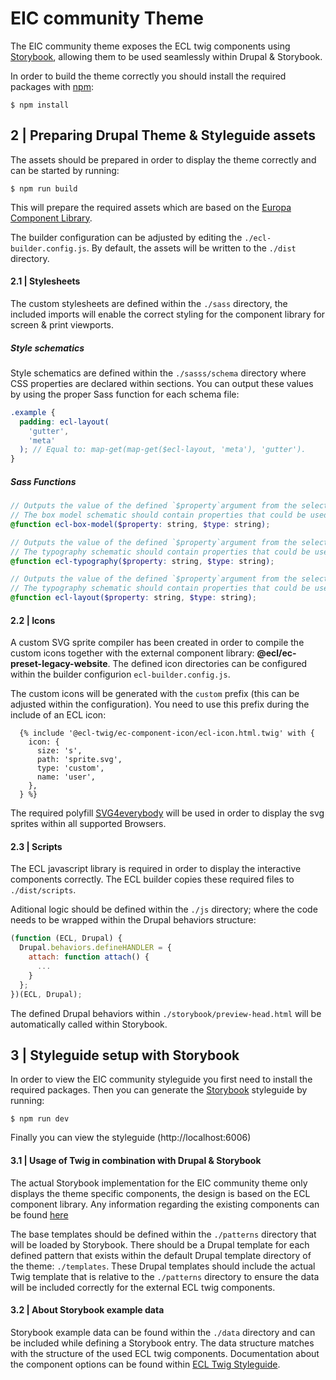# EIC community Theme

The EIC community theme exposes the ECL twig components using [Storybook](https://storybook.js.org/), allowing them to be used seamlessly within Drupal & Storybook.

In order to build the theme correctly you should install the required packages with [npm](https://npmjs.com):

```shell
$ npm install
```

## 2 | Preparing Drupal Theme & Styleguide assets

The assets should be prepared in order to display the theme correctly and can be started by running:

```shell
$ npm run build
```

This will prepare the required assets which are based on the [Europa Component Library](https://ec.europa.eu/component-library/).

The builder configuration can be adjusted by editing the `./ecl-builder.config.js`. By default, the assets will be written to the `./dist` directory.

#### 2.1 | Stylesheets

The custom stylesheets are defined within the `./sass` directory, the included imports will enable the correct styling for the component library for screen & print viewports.

##### Style schematics

Style schematics are defined within the `./sasss/schema` directory where CSS properties are declared within sections. You can output these values by using the proper Sass function for each schema file:

```scss
.example {
  padding: ecl-layout(
    'gutter',
    'meta'
  ); // Equal to: map-get(map-get($ecl-layout, 'meta'), 'gutter').
}
```

##### Sass Functions

```scss
// Outputs the value of the defined `$property`argument from the selected`$type` within the `$ecl-box-model` schematic.
// The box model schematic should contain properties that could be used within reusable components.
@function ecl-box-model($property: string, $type: string);
```

```scss
// Outputs the value of the defined `$property`argument from the selected`$type` within the `$ecl-typography` schematic.
// The typography schematic should contain properties that could be used within typography specific elements.
@function ecl-typography($property: string, $type: string);
```

```scss
// Outputs the value of the defined `$property`argument from the selected`$type` within the `$ecl-layout` schematic.
// The typography schematic should contain properties that could be used within layout specific template, like the gutter between a sidebar and it's main content.
@function ecl-layout($property: string, $type: string);
```

#### 2.2 | Icons

A custom SVG sprite compiler has been created in order to compile the custom icons together with the external component library: **@ecl/ec-preset-legacy-website**.
The defined icon directories can be configured within the builder configurion `ecl-builder.config.js`.

The custom icons will be generated with the `custom` prefix (this can be adjusted within the configuration).
You need to use this prefix during the include of an ECL icon:

```twig
  {% include '@ecl-twig/ec-component-icon/ecl-icon.html.twig' with {
    icon: {
      size: 's',
      path: 'sprite.svg',
      type: 'custom',
      name: 'user',
    },
  } %}
```

The required polyfill [SVG4everybody](https://github.com/jonathantneal/svg4everybody) will be used in order to display the svg sprites within all supported Browsers.

#### 2.3 | Scripts

The ECL javascript library is required in order to display the interactive components correctly. The ECL builder copies these required files to `./dist/scripts`.

Aditional logic should be defined within the `./js` directory; where the code needs to be wrapped within the Drupal behaviors structure:

```js
(function (ECL, Drupal) {
  Drupal.behaviors.defineHANDLER = {
    attach: function attach() {
      ...
    }
  };
})(ECL, Drupal);
```

The defined Drupal behaviors within `./storybook/preview-head.html` will be automatically called within Storybook.

## 3 | Styleguide setup with Storybook

In order to view the EIC community styleguide you first need to install the required packages.
Then you can generate the [Storybook](https://storybook.js.org/) styleguide by running:

```shell
$ npm run dev
```

Finally you can view the styleguide (http://localhost:6006)

#### 3.1 | Usage of Twig in combination with Drupal & Storybook

The actual Storybook implementation for the EIC community theme only displays the theme specific components, the design is based on the ECL component library. Any information regarding the existing components can be found [here](https://ec.europa.eu/component-library/ec/getting-started/)

The base templates should be defined within the `./patterns` directory that will be loaded by Storybook. There should be a Drupal template for each defined pattern that exists within the default Drupal template directory of the theme: `./templates`.
These Drupal templates should include the actual Twig template that is relative to the `./patterns` directory to ensure the data will be included correctly for the external ECL twig components.

#### 3.2 | About Storybook example data

Storybook example data can be found within the `./data` directory and can be included while defining a Storybook entry.
The data structure matches with the structure of the used ECL twig components. Documentation about the component options can be found within [ECL Twig Styleguide](https://ecl-twig-php.netlify.app/ec).
